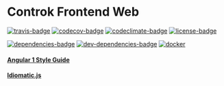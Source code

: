 # Controk Frontend Web

[![travis-badge]][travis]
[![codecov-badge]][codecov]
[![codeclimate-badge]][codeclimate]
[![license-badge]][license]

[![dependencies-badge]][dependencies]
[![dev-dependencies-badge]][dev-dependencies]
[![docker]]()

#### [Angular 1 Style Guide][angular-style-guide]

#### [Idiomatic.js][idiomatic-js]

[idiomatic-js]: https://github.com/rwaldron/idiomatic.js
[angular-style-guide]: https://github.com/johnpapa/angular-styleguide
[travis-badge]: https://travis-ci.org/jourdanrodrigues/controk-frontend-web.svg?branch=master
[travis]: https://travis-ci.org/jourdanrodrigues/controk-frontend-web?branch=master
[codecov-badge]: https://codecov.io/gh/jourdanrodrigues/controk-frontend-web/branch/master/graph/badge.svg
[codecov]: https://codecov.io/gh/jourdanrodrigues/controk-frontend-web
[license-badge]: https://img.shields.io/github/license/jourdanrodrigues/controk-frontend-web.svg
[license]: https://github.com/jourdanrodrigues/controk-frontend-web/blob/master/LICENSE
[docker]: https://img.shields.io/docker/automated/jourdanrodrigues/controk-frontend-web.svg
[dependencies-badge]: https://david-dm.org/jourdanrodrigues/controk-frontend-web.svg
[dependencies]: https://david-dm.org/jourdanrodrigues/controk-frontend-web
[dev-dependencies-badge]: https://david-dm.org/jourdanrodrigues/controk-frontend-web/dev-status.svg
[dev-dependencies]: https://david-dm.org/jourdanrodrigues/controk-frontend-web?type=dev
[codeclimate-badge]: https://codeclimate.com/github/jourdanrodrigues/controk-frontend-web/badges/gpa.svg
[codeclimate]: https://codeclimate.com/github/jourdanrodrigues/controk-frontend-web
